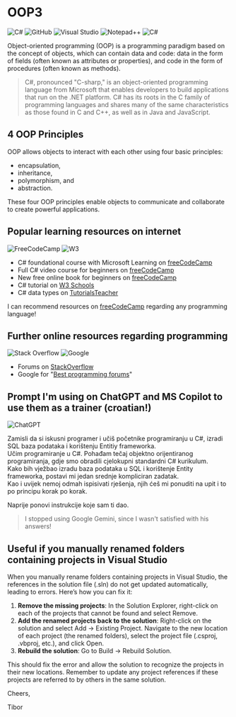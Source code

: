 # OOP3

![C#](https://img.shields.io/badge/c%23-%23239120.svg?style=for-the-badge&logo=csharp&logoColor=white) ![GitHub](https://img.shields.io/badge/github-%23121011.svg?style=for-the-badge&logo=github&logoColor=white) ![Visual Studio](https://img.shields.io/badge/Visual%20Studio-5C2D91.svg?style=for-the-badge&logo=visual-studio&logoColor=white) ![Notepad++](https://img.shields.io/badge/Notepad++-90E59A.svg?style=for-the-badge&logo=notepad%2b%2b&logoColor=black)
![C#](https://img.shields.io/badge/c%23-%23239120.svg?style=for-the-badge&logo=csharp&logoColor=white)

Object-oriented programming (OOP) is a programming paradigm based on the concept of objects, which can contain data and code: data in the form of fields (often known as attributes or properties), and code in the form of procedures (often known as methods).

> C#, pronounced "C-sharp," is an object-oriented programming language from Microsoft that enables developers to build applications that run on the .NET platform. C# has its roots in the C family of programming languages and shares many of the same characteristics as those found in C and C++, as well as in Java and JavaScript.

## 4 OOP Principles

OOP allows objects to interact with each other using four basic principles:

- encapsulation,
- inheritance,
- polymorphism, and
- abstraction.

These four OOP principles enable objects to communicate and collaborate to create powerful applications.

## Popular learning resources on internet

![FreeCodeCamp](https://img.shields.io/badge/Freecodecamp-%23123.svg?&style=for-the-badge&logo=freecodecamp&logoColor=green) ![W3](https://img.shields.io/badge/W3Schools-04AA6D?style=for-the-badge&logo=W3Schools&logoColor=white)

- C# foundational course with Microsoft Learning on [freeCodeCamp](https://www.freecodecamp.org/learn/foundational-c-sharp-with-microsoft/)
- Full C# video course for beginners on [freeCodeCamp](https://www.freecodecamp.org/news/c-sharp-tutorial-for-beginners/)
- New free online book for beginners on [freeCodeCamp](https://www.freecodecamp.org/news/learn-csharp-book/)
- C# tutorial on [W3 Schools](https://www.w3schools.com/cs/index.php)
- C# data types on [TutorialsTeacher](https://www.tutorialsteacher.com/csharp/csharp-data-types)

I can recommend resources on [freeCodeCamp](https://www.freecodecamp.org/news/about/) regarding any programming language!

## Further online resources regarding programming

![Stack Overflow](https://img.shields.io/badge/-Stackoverflow-FE7A16?style=for-the-badge&logo=stack-overflow&logoColor=white)
![Google](https://img.shields.io/badge/google-4285F4?style=for-the-badge&logo=google&logoColor=white)

- Forums on [StackOverflow](https://stackoverflow.com/questions)
- Google for "[Best programming forums](https://www.google.com/search?q=best+programming+forums)"

## Prompt I'm using on ChatGPT and MS Copilot to use them as a trainer (croatian!)

![ChatGPT](https://img.shields.io/badge/chatGPT-74aa9c?style=for-the-badge&logo=openai&logoColor=white)

Zamisli da si iskusni programer i učiš početnike programiranju u C#, izradi SQL baza podataka i korištenju Entitiy frameworka.  
Učim programiranje u C#. Pohađam tečaj objektno orijentiranog programiranja, gdje smo obradili cjelokupni standardni C# kurikulum.  
Kako bih vježbao izradu baza podataka u SQL i korištenje Entity frameworka, postavi mi jedan srednje kompliciran zadatak.  
Kao i uvijek nemoj odmah ispisivati rješenja, njih ćeš mi ponuditi na upit i to po principu korak po korak.  

Naprije ponovi instrukcije koje sam ti dao.  

> I stopped using Google Gemini, since I wasn't satisfied with his answers!

## Useful if you manually renamed folders containing projects in Visual Studio

When you manually rename folders containing projects in Visual Studio, the references in the solution file (.sln) do not get updated automatically, leading to errors. Here’s how you can fix it:

1. **Remove the missing projects**: In the Solution Explorer, right-click on each of the projects that cannot be found and select Remove.
2. **Add the renamed projects back to the solution**: Right-click on the solution and select Add -> Existing Project. Navigate to the new location of each project (the renamed folders), select the project file (.csproj, .vbproj, etc.), and click Open.
3. **Rebuild the solution**: Go to Build -> Rebuild Solution.

This should fix the error and allow the solution to recognize the projects in their new locations. Remember to update any project references if these projects are referred to by others in the same solution.

Cheers,

Tibor
